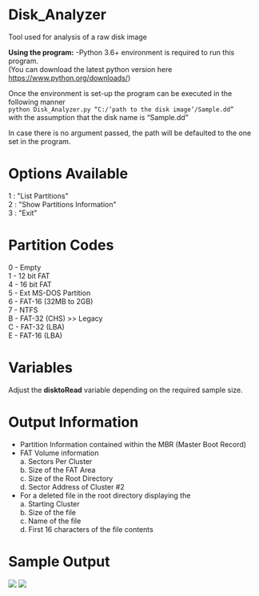 # Disk_Analyzer
Tool used for analysis of a raw disk image

**Using the program:**
-Python 3.6+ environment is required to run this program.  
(You can download the latest python version here https://www.python.org/downloads/) 

Once the environment is set-up the program can be executed in the following manner  
```python Disk_Analyzer.py “C:/’path to the disk image’/Sample.dd”```  
with the assumption that the disk name is “Sample.dd”  

In case there is no argument passed, the path will be defaulted to the one set in the program.

# Options Available
1 : "List Partitions"  
2 : "Show Partitions Information"  
3 : "Exit"  

# Partition Codes
0 - Empty  
1 - 12 bit FAT  
4 - 16 bit FAT  
5 - Ext MS-DOS Partition  
6 - FAT-16 (32MB to 2GB)  
7 - NTFS  
B - FAT-32 (CHS) >> Legacy  
C - FAT-32 (LBA)  
E - FAT-16 (LBA)  

# Variables
Adjust the **disktoRead** variable depending on the required sample size.

# Output Information
- Partition Information contained within the MBR (Master Boot Record)
-	FAT Volume information  
a.	Sectors Per Cluster  
b.	Size of the FAT Area  
c.	Size of the Root Directory  
d.	Sector Address of Cluster #2  
- For a deleted file in the root directory displaying the  
a.	Starting Cluster  
b.	Size of the file  
c.	Name of the file  
d.	First 16 characters of the file contents 


# Sample Output
![](SampleOutput.PNG)
![](SampleOutput2.PNG)


